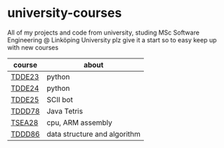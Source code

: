 # university-courses
All of my projects and code from university, studing MSc Software Engineering @ Linköping University
plz give it a start so to easy keep up with new courses 


| course  | about |
|---|---|
| [TDDE23](https://github.com/AxelGard/university-courses/tree/master/tdde23-24) | python | 
| [TDDE24](https://github.com/AxelGard/university-courses/tree/master/tdde23-24) | python | 
| [TDDE25](https://github.com/AxelGard/university-courses/tree/master/tdde25-SCII-bot) | SCII bot |
| [TDDD78](https://github.com/AxelGard/university-courses/tree/master/tddd78-tetris) | Java Tetris |
| [TSEA28](https://github.com/AxelGard/university-courses/tree/master/tsea28-cpu) | cpu, ARM assembly |
| [TDDD86](https://github.com/AxelGard/university-courses/tree/master/tddd86-algorithms) | data structure and algorithm | 
